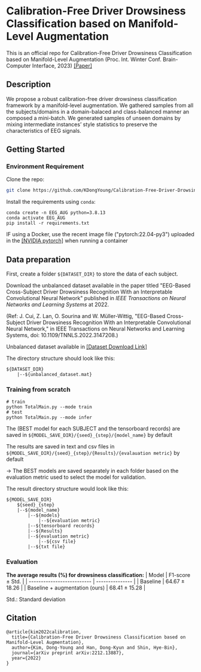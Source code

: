 # Calibration-Free Driver Drowsiness Classification based on Manifold-Level Augmentation 
This is an official repo for Calibration-Free Driver Drowsiness Classification based on Manifold-Level Augmentation (Proc. Int. Winter Conf. Brain-Computer Interface, 2023) [\[Paper\]](https://arxiv.org/abs/2212.13887)

## Description

We propose a robust calibration-free driver drowsiness classification framework by a manifold-level augmentation. We gathered samples from  all the subjects/domains in a domain-balaced and class-balanced manner an composed a mini-batch. We generated samples of unseen domains by mixing intermediate instances’ style statistics to preserve the characteristics of EEG signals.

## Getting Started

### Environment Requirement

Clone the repo:

```bash
git clone https://github.com/KDongYoung/Calibration-Free-Driver-Drowsiness-Classification-based-on-Manifold-Level-Augmentation.git
```

Install the requirements using `conda`:

```terminal
conda create -n EEG_AUG python=3.8.13
conda activate EEG_AUG
pip install -r requirements.txt
```

IF using a Docker, use the recent image file ("pytorch:22.04-py3") uploaded in the [\[NVIDIA pytorch\]](https://catalog.ngc.nvidia.com/orgs/nvidia/containers/pytorch) when running a container


## Data preparation

First, create a folder `${DATASET_DIR}` to store the data of each subject.

Download the unbalanced dataset available in the paper titled "EEG-Based Cross-Subject Driver Drowsiness Recognition With an Interpretable Convolutional Neural Network" published in *IEEE Transactions on Neural Networks and Learning Systems* at 2022.

(Ref: J. Cui, Z. Lan, O. Sourina and W. Müller-Wittig, "EEG-Based Cross-Subject Driver Drowsiness Recognition With an Interpretable Convolutional Neural Network," in IEEE Transactions on Neural Networks and Learning Systems, doi: 10.1109/TNNLS.2022.3147208.)

Unbalanced dataset available in [\[Dataset Download Link\]](https://figshare.com/articles/dataset/EEG_driver_drowsiness_dataset_unbalanced_/16586957)

The directory structure should look like this:

```
${DATASET_DIR}
	|--${unbalanced_dataset.mat}
```

### Training from scratch

```shell script
# train
python TotalMain.py --mode train
# test
python TotalMain.py --mode infer
```

The (BEST model for each SUBJECT and the tensorboard records) are saved in `${MODEL_SAVE_DIR}/{seed}_{step}/{model_name}` by default

The results are saved in text and csv files in `${MODEL_SAVE_DIR}/{seed}_{step}/{Results}/{evalauation metric}` by default

-> The BEST models are saved separately in each folder based on the evaluation metric used to select the model for validation.

The result directory structure would look like this:

```
${MODEL_SAVE_DIR}
    ${seed}_{step}
	|--${model_name}
	    |--${models}
	    	|--${evaluation metric}
	    |--${tensorboard records}
        |--${Results}
	    |--${evaluation metric}
	    	|--${csv file}
		|--${txt file}
```

### Evaluation

**The average results (%) for drowsiness classification:**
| Model                      | F1-score ± Std. | 
| -------------------------- | --------------- | 
| Baseline                   |  64.67 ± 18.26  | 
| Baseline + augmentation (ours)   |  68.41 ± 15.28  | 

Std.: Standard deviation

## Citation

```
@article{kim2022calibration,
  title={Calibration-Free Driver Drowsiness Classification based on Manifold-Level Augmentation},
  author={Kim, Dong-Young and Han, Dong-Kyun and Shin, Hye-Bin},
  journal={arXiv preprint arXiv:2212.13887},
  year={2022}
}
```
